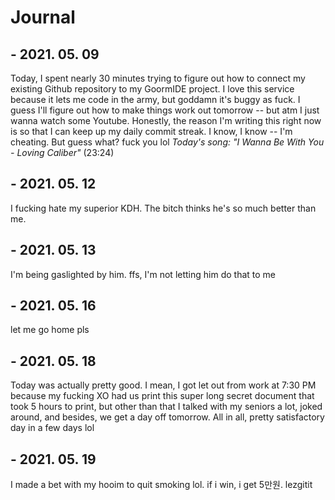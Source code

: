 # Journal

## - 2021. 05. 09
Today, I spent nearly 30 minutes trying to figure out how to connect my existing Github repository to my GoormIDE project.
I love this service because it lets me code in the army, but goddamn it's buggy as fuck.
I guess I'll figure out how to make things work out tomorrow -- but atm I just wanna watch some Youtube.
Honestly, the reason I'm writing this right now is so that I can keep up my daily commit streak. 
I know, I know -- I'm cheating.
But guess what?
fuck you lol
*Today's song: "I Wanna Be With You - Loving Caliber"*
(23:24)

## - 2021. 05. 12
I fucking hate my superior KDH. The bitch thinks he's so much better than me.

## - 2021. 05. 13
I'm being gaslighted by him. ffs, I'm not letting him do that to me

## - 2021. 05. 16
let me go home pls

## - 2021. 05. 18
Today was actually pretty good. I mean, I got let out from work at 7:30 PM because my fucking XO had us print this super long secret document that took 5 hours to print, but other than that I talked with my seniors a lot, joked around, and besides, we get a day off tomorrow. All in all, pretty satisfactory day in a few days lol

## - 2021. 05. 19
I made a bet with my hooim to quit smoking lol.
if i win, i get 5만원. lezgitit
